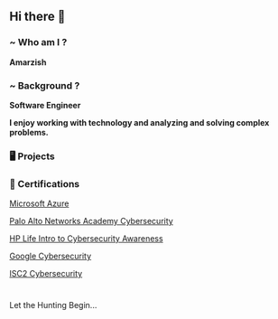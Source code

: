## Hi there 👋
<h3> ~ Who am I ? </h3> <b>Amarzish </b>

<h3> ~ Background ? </h3> <b>Software Engineer </b>

<b>I enjoy working with technology and analyzing and solving complex problems.</b>

<h3>🖥 Projects</h3>



<h3>📃 Certifications</h3>

<a href="https://learn.microsoft.com/en-us/users/amarzishqadeer-1946/credentials/b774234d3f063ea5?ref=https%3A%2F%2Fwww.linkedin.com%2Fin%2Famarzish-qadeer%2F">Microsoft Azure</a>


<a href="https://www.coursera.org/account/accomplishments/verify/CVBQAF4LU6LH">Palo Alto Networks Academy Cybersecurity</a>

<a href="https://www.life-global.org/certificate/e24e3ee0-a7c3-4b8d-84ee-fa2da8f0f59d">HP Life Intro to Cybersecurity Awareness</a>

<a href="">Google Cybersecurity</a>

<a href="">ISC2 Cybersecurity</a>


#


Let the Hunting Begin... 











<!--
**AmarzishQadeer/AmarzishQadeer** is a ✨ _special_ ✨ repository because its `README.md` (this file) appears on your GitHub profile.

Here are some ideas to get you started:

- 🔭 I’m currently working on ...
- 🌱 I’m currently learning ...
- 👯 I’m looking to collaborate on ...
- 🤔 I’m looking for help with ...
- 💬 Ask me about ...
- 📫 How to reach me: ...
- 😄 Pronouns: ...
- ⚡ Fun fact: ...
-->
